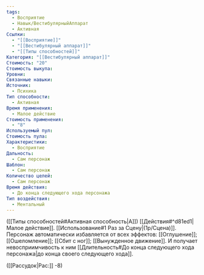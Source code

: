 ```yaml
---
tags:
  - Восприятие
  - Навык/ВестибулярныйАппарат
  - Активная
Ссылки:
  - "[[Восприятие]]"
  - "[[Вестибулярный аппарат]]"
  - "[[Типы способностей]]"
Категория: "[[Вестибулярный аппарат]]"
Стоимость: "20"
Стоимость выкупа: 
Уровни: 
Связанные навыки: 
Источник:
  - Психика
Тип способности:
  - Активная
Время применения:
  - Малое действие
Стоимость применения:
  - "8"
Используемый пул: 
Стоимость пула: 
Характеристики:
  - Восприятие
Дальность:
  - Сам персонаж
Шаблон:
  - Сам персонаж
Количество целей:
  - Сам персонаж
Время действия:
  - До конца следующего хода персонажа
Тип воздействия:
  - Ментальный
---
```

([[Типы способностей#Активная способность|А]]) [[Действия#^d81ed1|Малое действие]]. [[Использование#1 Раз за Сцену|(1р/Сцена)]]. Персонаж автоматически избавляется от всех эффектов: [[Оглушение]]; [[Ошеломление]]; [[Сбит с ног]]; [[Вынужденное движение]]. И получает невосприимчивость к ним [[Длительность#До конца следующего хода персонажа|до конца своего следующего хода]]. 

([[Рассудок|Рас:]] -8)